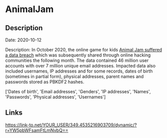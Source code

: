 # AnimalJam

## Description

Date: 2020-10-12

Description:
In October 2020, the online game for kids <a href="https://www.animaljam.com/en/2020databreach" target="_blank" rel="noopener">Animal Jam suffered a data breach</a> which was subsequently shared through online hacking communities the following month. The data contained 46 million user accounts with over 7 million unique email addresses. Impacted data also included usernames, IP addresses and for some records, dates of birth (sometimes in partial form), physical addresses, parent names and passwords stored as PBKDF2 hashes.


['Dates of birth', 'Email addresses', 'Genders', 'IP addresses', 'Names', 'Passwords', 'Physical addresses', 'Usernames']

## Links

https://link-to.net/YOUR_USER/349.4535216903709/dynamic/?r=YW5pbWFsamFtLmNvbQ==